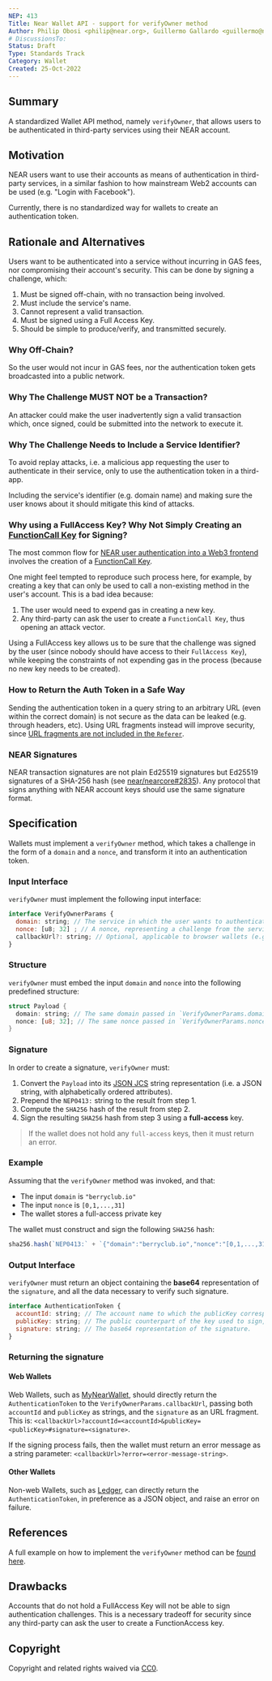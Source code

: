 ```yaml
---
NEP: 413
Title: Near Wallet API - support for verifyOwner method
Author: Philip Obosi <philip@near.org>, Guillermo Gallardo <guillermo@near.org>
# DiscussionsTo:
Status: Draft
Type: Standards Track
Category: Wallet
Created: 25-Oct-2022
---
```


## Summary

A standardized Wallet API method, namely `verifyOwner`, that allows users to be authenticated in third-party services using their NEAR account.

## Motivation
NEAR users want to use their accounts as means of authentication in third-party services, in a similar fashion to how mainstream Web2 accounts can be used (e.g. "Login with Facebook").

Currently, there is no standardized way for wallets to create an authentication token. 

## Rationale and Alternatives
Users want to be authenticated into a service without incurring in GAS fees, nor compromising their account's security. This can be done by signing a challenge, which:

1) Must be signed off-chain, with no transaction being involved.
2) Must include the service's name.
3) Cannot represent a valid transaction.
3) Must be signed using a Full Access Key.
4) Should be simple to produce/verify, and transmitted securely.

### Why Off-Chain?
So the user would not incur in GAS fees, nor the authentication token gets broadcasted into a public network.

### Why The Challenge MUST NOT be a Transaction?
An attacker could make the user inadvertently sign a valid transaction which, once signed, could be submitted into the network to execute it.

### Why The Challenge Needs to Include a Service Identifier?
To avoid replay attacks, i.e. a malicious app requesting the user to authenticate in their service, only to use the authentication token in a third-app. 

Including the service's identifier (e.g. domain name) and making sure the user knows about it should mitigate this kind of attacks.

### Why using a FullAccess Key? Why Not Simply Creating an [FunctionCall Key](https://docs.near.org/concepts/basics/accounts/access-keys) for Signing?
The most common flow for [NEAR user authentication into a Web3 frontend](https://docs.near.org/develop/integrate/frontend#user-sign-in--sign-out) involves the creation of a [FunctionCall Key](](https://docs.near.org/concepts/basics/accounts/access-keys)).

One might feel tempted to reproduce such process here, for example, by creating a key that can only be used to call a non-existing method in the user's account. This is a bad idea because:
1. The user would need to expend gas in creating a new key.
2. Any third-party can ask the user to create a `FunctionCall Key`, thus opening an attack vector.

Using a FullAccess key allows us to be sure that the challenge was signed by the user (since nobody should have access to their `FullAccess Key`), while keeping the constraints of not expending gas in the process (because no new key needs to be created).

### How to Return the Auth Token in a Safe Way
Sending the authentication token in a query string to an arbitrary URL (even within the correct domain) is not secure as the data can be leaked (e.g. through headers, etc). Using URL fragments instead will improve security, since [URL fragments are not included in the `Referer`](https://greenbytes.de/tech/webdav/rfc2616.html#header.referer).

### NEAR Signatures
NEAR transaction signatures are not plain Ed25519 signatures but Ed25519 signatures of a SHA-256 hash (see [near/nearcore#2835](https://github.com/near/nearcore/issues/2835)). Any protocol that signs anything with NEAR account keys should use the same signature format.

## Specification
Wallets must implement a `verifyOwner` method, which takes a challenge in the form of a `domain` and a `nonce`, and transform it into an authentication token.

### Input Interface
`verifyOwner` must implement the following input interface:

```jsx
interface VerifyOwnerParams {
  domain: string; // The service in which the user wants to authenticate, e.g. myapp.com.
  nonce: [u8; 32] ; // A nonce, representing a challenge from the service
  callbackUrl?: string; // Optional, applicable to browser wallets (e.g. MyNearWallet). The URL to call after the signing process. Defaults to `window.location.href`.
}
```

### Structure
`verifyOwner` must embed the input `domain` and `nonce` into the following predefined structure:

```rust
struct Payload {
  domain: string; // The same domain passed in `VerifyOwnerParams.domain`
  nonce: [u8; 32]; // The same nonce passed in `VerifyOwnerParams.nonce`
}
```

### Signature
In order to create a signature, `verifyOwner` must:
1. Convert the `Payload` into its [JSON JCS](https://www.rfc-editor.org/rfc/rfc8785) string representation (i.e. a JSON string, with alphabetically ordered attributes).
2. Prepend the `NEP0413:` string to the result from step 1.
3. Compute the `SHA256` hash of the result from step 2.
4. Sign the resulting `SHA256` hash from step 3 using a **full-access** key.

> If the wallet does not hold any `full-access` keys, then it must return an error.

### Example
Assuming that the `verifyOwner` method was invoked, and that:
- The input `domain` is `"berryclub.io"`
- The input `nonce` is `[0,1,...,31]`
- The wallet stores a full-access private key

The wallet must construct and sign the following `SHA256` hash:

```jsx
sha256.hash(`NEP0413:` + `{"domain":"berryclub.io","nonce":"[0,1,...,31]"}`)
```

### Output Interface
`verifyOwner` must return an object containing the **base64** representation of the `signature`, and all the data necessary to verify such signature. 

```jsx
interface AuthenticationToken {
  accountId: string; // The account name to which the publicKey corresponds as plain text (e.g. "alice.near")
  publicKey: string; // The public counterpart of the key used to sign, expressed as a string with format "<key-type>:<base-64-key-bytes>"
  signature: string; // The base64 representation of the signature.
}
```

### Returning the signature
#### Web Wallets
Web Wallets, such as [MyNearWallet](https://mynearwallet.com), should directly return the `AuthenticationToken` to the `VerifyOwnerParams.callbackUrl`, passing both `accountId` and `publicKey` as strings, and the `signature` as an URL fragment. This is: `<callbackUrl>?accountId=<accountId>&publicKey=<publicKey>#signature=<signature>`.

If the signing process fails, then the wallet must return an error message as a string parameter: `<callbackUrl>?error=<error-message-string>`.

#### Other Wallets
Non-web Wallets, such as [Ledger](https://www.ledger.com), can directly return the `AuthenticationToken`, in preference as a JSON object, and raise an error on failure.

## References
A full example on how to implement the `verifyOwner` method can be [found here](https://github.com/gagdiez/near-login/blob/main/tests/authentication/auth.ava.ts#L27-#L65).

## Drawbacks
Accounts that do not hold a FullAccess Key will not be able to sign authentication challenges. This is a necessary tradeoff for security since any third-party can ask the user to create a FunctionAccess key.

## Copyright
[copyright]: #copyright

Copyright and related rights waived via [CC0](https://creativecommons.org/publicdomain/zero/1.0/).
